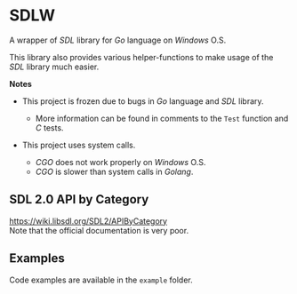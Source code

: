 # SDLW

A wrapper of _SDL_ library for _Go_ language on _Windows_ O.S.

This library also provides various helper-functions to make usage of the _SDL_ 
library much easier.

**Notes**

* This project is frozen due to bugs in _Go_ language and _SDL_ library.
  * More information can be found in comments to the `Test` function and _C_ 
tests.


* This project uses system calls.
  * _CGO_ does not work properly on _Windows_ O.S.
  * _CGO_ is slower than system calls in _Golang_.

## SDL 2.0 API by Category
https://wiki.libsdl.org/SDL2/APIByCategory  
Note that the official documentation is very poor.

## Examples
Code examples are available in the `example` folder.
